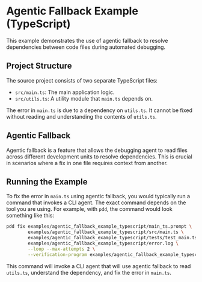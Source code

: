 # Agentic Fallback Example (TypeScript)

This example demonstrates the use of agentic fallback to resolve dependencies between code files during automated debugging.

## Project Structure

The source project consists of two separate TypeScript files:

- `src/main.ts`: The main application logic.
- `src/utils.ts`: A utility module that `main.ts` depends on.

The error in `main.ts` is due to a dependency on `utils.ts`. It cannot be fixed without reading and understanding the contents of `utils.ts`.

## Agentic Fallback

Agentic fallback is a feature that allows the debugging agent to read files across different development units to resolve dependencies. This is crucial in scenarios where a fix in one file requires context from another.

## Running the Example

To fix the error in `main.ts` using agentic fallback, you would typically run a command that invokes a CLI agent. The exact command depends on the tool you are using. For example, with `pdd`, the command would look something like this:

```bash
pdd fix examples/agentic_fallback_example_typescript/main_ts.prompt \
        examples/agentic_fallback_example_typescript/src/main.ts \
        examples/agentic_fallback_example_typescript/tests/test_main.ts \
        examples/agentic_fallback_example_typescript/error.log \
        --loop --max-attempts 2 \
        --verification-program examples/agentic_fallback_example_typescript/tests/test_main.ts
```

This command will invoke a CLI agent that will use agentic fallback to read `utils.ts`, understand the dependency, and fix the error in `main.ts`.
